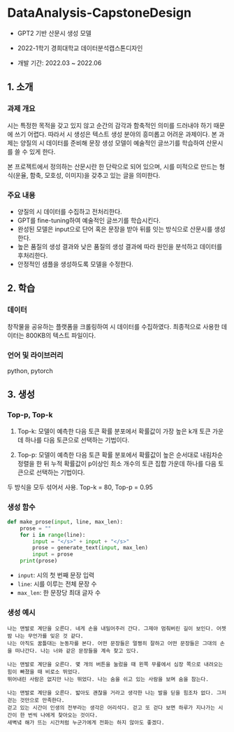 # DataAnalysis-CapstoneDesign

* GPT2 기반 산문시 생성 모델

* 2022-1학기 경희대학교 데이터분석캡스톤디자인

* 개발 기간: 2022.03 ~ 2022.06

## 1. 소개

### 과제 개요

시는 특정한 목적을 갖고 있지 않고 순간의 감각과 함축적인 의미를 드러내야 하기 때문에 쓰기 어렵다. 따라서 시 생성은 텍스트 생성 분야의 흥미롭고 어려운 과제이다. 본 과제는 양질의 시 데이터를 준비해 문장 생성 모델이 예술적인 글쓰기를 학습하여 산문시를 쓸 수 있게 한다.

본 프로젝트에서 정의하는 산문시란 한 단락으로 되어 있으며, 시를 미적으로 만드는 형식(운율, 함축, 모호성, 이미지)을 갖추고 있는 글을 의미한다.

### 주요 내용

* 양질의 시 데이터를 수집하고 전처리한다.
* GPT를 fine-tuning하여 예술적인 글쓰기를 학습시킨다.
* 완성된 모델은 input으로 단어 혹은 문장을 받아 뒤를 잇는 방식으로 산문시를 생성한다.
* 높은 품질의 생성 결과와 낮은 품질의 생성 결과에 따라 원인을 분석하고 데이터를 후처리한다.
* 안정적인 샘플을 생성하도록 모델을 수정한다.

## 2. 학습

### 데이터

창작물을 공유하는 플랫폼을 크롤링하여 시 데이터를 수집하였다. 최종적으로 사용한 데이터는 800KB의 텍스트 파일이다.

### 언어 및 라이브러리

python, pytorch

## 3. 생성

### Top-p, Top-k

1. Top-k: 모델이 예측한 다음 토큰 확률 분포에서 확률값이 가장 높은 k개 토큰 가운데 하나를 다음 토큰으로 선택하는 기법이다.

2. Top-p: 모델이 예측한 다음 토큰 확률 분포에서 확률값이 높은 순서대로 내림차순 정렬을 한 뒤 누적 확률값이 p이상인 최소 개수의 토큰 집합 가운데 하나를 다음 토큰으로 선택하는 기법이다.

두 방식을 모두 섞어서 사용. Top-k =  80, Top-p = 0.95

### 생성 함수

```python
def make_prose(input, line, max_len):
    prose = ""
    for i in range(line):
        input = "</s>" + input + "</s>"
        prose = generate_text(input, max_len)
        input = prose
    print(prose)
```

* `input`: 시의 첫 번째 문장 입력
* `line`: 시를 이루는 전체 문장 수
* `max_len`: 한 문장당 최대 글자 수

### 생성 예시

```
나는 맨발로 계단을 오른다. 네게 손을 내밀어주러 간다. 그제야 멈춰버린 길이 보인다. 어젯밤 나는 무언가를 잊은 것 같다. 
나는 아직도 꿈틀대는 눈동자를 본다. 어떤 문장들은 멀쩡히 잘하고 어떤 문장들은 그대의 손을 떠나간다. 나는 너와 같은 문장들을 계속 찾고 있다.
```

```
나는 맨발로 계단을 오른다. 몇 개의 버튼을 눌렀을 때 왼쪽 무릎에서 심장 쪽으로 내려오는 힘이 빠졌을 때 비로소 뛰었다. 
뛰어내린 사람은 없지만 나는 뛰었다. 나는 숨을 쉬고 있는 사람을 보며 숨을 참는다.
```

```
나는 맨발로 계단을 오른다. 밟아도 괜찮을 거라고 생각한 나는 발을 딛을 힘조차 없다. 그저 걷는 것만으로 만족한다. 
걷고 있는 시간이 인생의 전부라는 생각은 어리석다. 걷고 또 걷다 보면 하루가 지나가는 시간이 한 번씩 나에게 찾아오는 것이다. 
새벽녘 해가 뜨는 시간처럼 누군가에게 전화는 하지 않아도 좋겠다.
```
